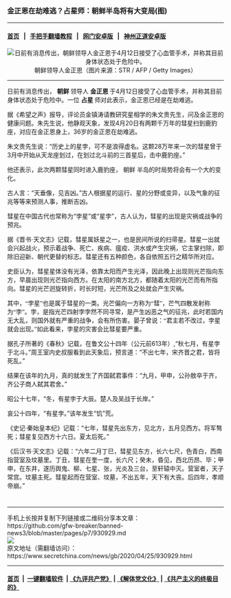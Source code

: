 ### 金正恩在劫难逃？占星师：朝鲜半岛将有大变局(图)
------------------------

#### [首页](https://github.com/gfw-breaker/banned-news3/blob/master/README.md) &nbsp;&nbsp;|&nbsp;&nbsp; [手把手翻墙教程](https://github.com/gfw-breaker/guides/wiki) &nbsp;&nbsp;|&nbsp;&nbsp; [网门安卓版](https://github.com/oGate2/oGate) &nbsp;&nbsp;|&nbsp;&nbsp; [神州正道安卓版](https://github.com/SzzdOgate/update) 



<div class="article_right" style="fone-color:#000">
 <p style="text-align:center">
  <img alt="日前有消息传出，朝鲜领导人金正恩于4月12日接受了心血管手术，并称其目前身体状态处于危险中。" src="https://img2.secretchina.com/pic/2019/5-24/p2430411a610777724-ss.jpg"/>
  <br>
   朝鲜领导人金正恩（图片来源：STR / AFP / Getty Images）
   <span id="hideid" name="hideid" style="color:red;display:none;">
    <span href="https://www.secretchina.com">
    </span>
   </span>
  </br>
 </p>
 <div id="txt-mid1-t21-2017">
  

---


  </div>
 </div>
 <p>
  日前有消息传出，
  <strong>
   朝鲜
  </strong>
  领导人
  <strong>
   <span href="https://www.secretchina.com/news/gb/tag/金正恩" target="_blank">
    金正恩
   </span>
  </strong>
  于4月12日接受了心血管手术，并称其目前身体状态处于危险中。一位
  <strong>
   占星
  </strong>
  师对此表示，金正恩已经是在劫难逃。
  <span id="hideid" name="hideid" style="color:red;display:none;">
   <span href="https://www.secretchina.com">
   </span>
  </span>
 </p>
 <p>
  据《希望之声》报导，评论员金镇涛请教研究星相学的朱文贵先生，问及金正恩的健康问题。朱先生说，他静观天象，发现4月20日有两颗千万年的彗星扫到鹿豹座，对应在金正恩身上，36岁的金正恩在劫难逃。
 </p>
 <p>
  朱文贵先生说：“历史上的星孛，可不是浪得虚名。这颗28万年来一次的彗星曾于3月中开始从天龙座划过，在划过北斗前的三首星后，击中鹿豹座。”
 </p>
 <p>
  他还表示，此次两颗彗星同时进入鹿豹座，
  <span href="https://www.secretchina.com/news/gb/tag/朝鲜" target="_blank">
   朝鲜
  </span>
  半岛的时局势将会有一个大的变化。
 </p>
 <p>
  古人言：“天垂像，见吉凶。”古人根据星的运行、星的分野或变异，以及气象的征兆等等来预测人事，推断吉凶。
 </p>
 <p>
  彗星在中国古代也常称为“孛星”或“星孛”，古人认为，彗星的出现是灾祸或战争的预兆。
 </p>
 <p>
  <span style="font-family:Comic Sans MS,cursive">
   据《晋书·天文志》记载，彗星属妖星之一，也是民间所说的扫帚星。彗星一出就会兴起战火，预示着战争、死亡、疾病、瘟疫、洪水或产生灾祸，它主掌扫除，即除旧迎新、朝代更替的标志。彗星还有五种颜色，各自依照五行之精华所对应。
  </span>
 </p>
 <p>
  <span style="font-family:Comic Sans MS,cursive">
   史臣认为，彗星星体没有光泽，依靠太阳而产生光泽，因此晚上出现则光芒指向东方，早晨出现则光芒指向西方。在太阳的南方北方，都随着太阳的光芒而有所指向。彗星的光芒迥旋转折，时长时短，光芒所及之处就会产生灾祸。
  </span>
 </p>
 <p>
  <span style="font-family:Comic Sans MS,cursive">
   其中，“孛星”也是属于彗星的一类。光芒偏向一方称为“彗”，芒气四散发射称为“孛”。孛，是指光芒四射孛孛然不同寻常，是产生凶恶之气的征兆，此时若国内无大乱，则国外就有严重的战争，会有所伤害。晏子曾说：“君主若不改过，孛星就会出现。”如此看来，孛星的灾害会比彗星要严重。
  </span>
 </p>
 <p>
  据孔子所著的《春秋》记载，在鲁文公十四年（公元前613年）,“秋七月，有星孛于北斗。”周王室内史叔服看到此天象后，预言道：“不出七年，宋齐晋之君，皆将死乱。”
 </p>
 <p>
  结果在该年的九月，真的就发生了齐国弑君事件：“九月，甲申，公孙敖卒于齐，齐公子商人弑其君舍。”
 </p>
 <p>
  昭公十七年，“冬，有星孛于大辰。楚人及吴战于长岸。”
 </p>
 <p>
  哀公十四年，“有星孛。”该年发生“饥”荒。
 </p>
 <p>
  《史记·秦始皇本纪》记载：“七年，彗星先出东方，见北方，五月见西方。将军骜死；彗星复见西方十六日。夏太后死。”
 </p>
 <p>
  《后汉书·天文志》记载：“六年二月丁巳，彗星见东方，长六七尺，色青白，西南指营室及坟墓里。丁丑，彗星在奎一度，长六尺；癸未，昏见，西北历昂、毕；甲申，在东井，遂历舆鬼、柳、七星、张，光炎及三台，至轩辕中灭。营室者，天子常宫。坟墓主死。彗星起而在营室、坟墓，不出五年，天下有大丧。后四年，孝顺帝崩。”
  <center>
   <div>
    <div id="txt-mid2-t22-2017" style="display: block;  max-height: 351px;  overflow: hidden;">
     <div id="SC-21xxx">
     </div>
     <ins class="adsbygoogle" data-ad-client="ca-pub-1276641434651360" data-ad-format="auto" data-ad-slot="4301710469" data-full-width-responsive="true" style="display:block">
     </ins>
    </div>
   </div>
  </center>
  <div style="padding-top:12px;">
  </div>
 </p>
</div>

<hr/>
手机上长按并复制下列链接或二维码分享本文章：<br/>
https://github.com/gfw-breaker/banned-news3/blob/master/pages/p7/930929.md <br/>
<a href='https://github.com/gfw-breaker/banned-news3/blob/master/pages/p7/930929.md'><img src='https://github.com/gfw-breaker/banned-news3/blob/master/pages/p7/930929.md.png'/></a> <br/>
原文地址（需翻墙访问）：https://www.secretchina.com/news/gb/2020/04/25/930929.html


------------------------
#### [首页](https://github.com/gfw-breaker/banned-news3/blob/master/README.md) &nbsp;|&nbsp; [一键翻墙软件](https://github.com/gfw-breaker/nogfw/blob/master/README.md) &nbsp;| [《九评共产党》](https://github.com/gfw-breaker/9ping.md/blob/master/README.md#九评之一评共产党是什么) | [《解体党文化》](https://github.com/gfw-breaker/jtdwh.md/blob/master/README.md) | [《共产主义的终极目的》](https://github.com/gfw-breaker/gczydzjmd.md/blob/master/README.md)


<img src='http://gfw-breaker.win/banned-news3/pages/p7/930929.md' width='0px' height='0px'/>